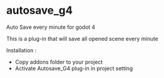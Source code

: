 # autosave_g4
Auto Save every minute for godot 4

This is a plug-in that will save all opened scene every minute

Installation : 
- Copy addons folder to your project
- Activate Autosave_G4 plug-in in project setting

